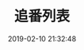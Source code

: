 ---
layout: bangumi
title: 追番列表
comments: false
date: 2019-02-10 21:32:48
keywords:
photos: https://blog-img-1258635493.cos.ap-chengdu.myqcloud.com/cdn/img/banner/youlian.jpg
description:
---